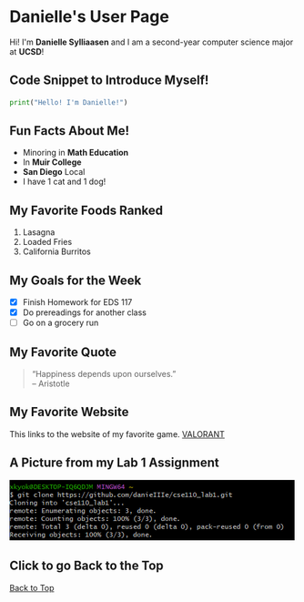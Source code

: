 # Danielle's User Page

Hi! I'm **Danielle Sylliaasen** and I am a second-year computer science major at **UCSD**! 

## Code Snippet to Introduce Myself!
```python
print("Hello! I'm Danielle!")
```

## Fun Facts About Me!
- Minoring in **Math Education**
- In **Muir College**
- **San Diego** Local
- I have 1 cat and 1 dog!

## My Favorite Foods Ranked
1. Lasagna
2. Loaded Fries
3. California Burritos

## My Goals for the Week
- [x] Finish Homework for EDS 117
- [x] Do prereadings for another class
- [ ] Go on a grocery run 

## My Favorite Quote
> “Happiness depends upon ourselves.”  
> – Aristotle

## My Favorite Website
This links to the website of my favorite game.
[VALORANT](https://playvalorant.com/en-us/)

## A Picture from my Lab 1 Assignment
![image](/screenshots/1.png)

## Click to go Back to the Top
[Back to Top](#danielles-user-page)
